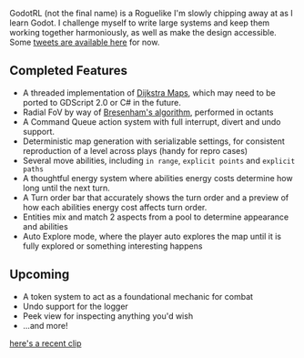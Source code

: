 GodotRL (not the final name) is a Roguelike I'm slowly chipping away at as I learn Godot.  I challenge myself to write large systems and keep them working together harmoniously, as well as make the design accessible.  Some [tweets are available here](https://twitter.com/_KPDwyer/status/1438324255092056064) for now.  

## Completed Features
- A threaded implementation of [Dijkstra Maps](http://www.roguebasin.com/index.php/Dijkstra_Maps_Visualized), which may need to be ported to GDScript 2.0 or C# in the future.
- Radial FoV by way of [Bresenham's algorithm](https://en.wikipedia.org/wiki/Bresenham%27s_line_algorithm), performed in octants
- A Command Queue action system with full interrupt, divert and undo support.
- Deterministic map generation with serializable settings, for consistent reproduction of a level across plays (handy for repro cases)
- Several move abilities, including `in range`, `explicit points` and `explicit paths`
- A thoughtful energy system where abilities energy costs determine how long until the next turn.
- A Turn order bar that accurately shows the turn order and a preview of how each abilities energy cost affects turn order.
- Entities mix and match 2 aspects from a pool to determine appearance and abilities
- Auto Explore mode, where the player auto explores the map until it is fully explored or something interesting happens

## Upcoming
- A token system to act as a foundational mechanic for combat
- Undo support for the logger
- Peek view for inspecting anything you'd wish
- ...and more!

[here's a recent clip](assets/turn_order.mp4)
